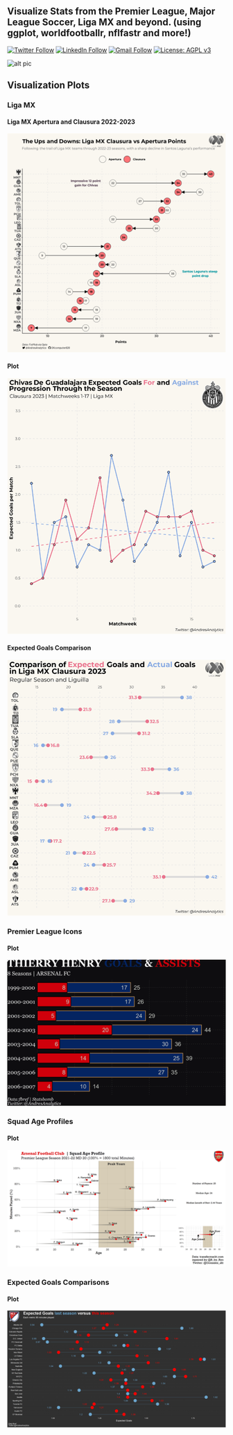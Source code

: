 ## Visualize Stats from the Premier League, Major League Soccer, Liga MX and beyond. (using ggplot, worldfootballr, nflfastr and more!)

[![Twitter Follow](https://img.shields.io/badge/Twitter-1DA1F2?style=for-the-badge&logo=twitter&logoColor=white)](https://twitter.com/AndresAnalytics)
[![LinkedIn Follow](https://img.shields.io/badge/LinkedIn-0077B5?style=for-the-badge&logo=linkedin&logoColor=white)](https://www.linkedin.com/in/andresgonzalez26/)
[![Gmail Follow](https://img.shields.io/badge/Gmail-D14836?style=for-the-badge&logo=gmail&logoColor=white)](mailto:gonzalez.andrespsg@gmail.com)
[![License: AGPL v3](https://img.shields.io/badge/license-AGP%20v3-blueviolet)](https://www.gnu.org/licenses/agpl-3.0)

![alt pic](https://www.gemini-us.com/wp-content/uploads/2020/04/sports-Data-Analytics.jpg)

## Visualization Plots

### Liga MX 

#### Liga MX Apertura and Clausura 2022-2023
![alt text](https://raw.githubusercontent.com/OKcomputer626/football_ggplots/main/Liga%20MX/Output/Liga%20MX%20Apertura%20and%20Clausura%202022-2023.png)

#### Plot
![alt text](https://raw.githubusercontent.com/OKcomputer626/football_ggplots/main/Liga%20MX/Output/Chivas%20De%20Guadalajara%20Expected%20Goals%20For%20and%20Against.png)

#### Expected Goals Comparison
![alt text](https://raw.githubusercontent.com/OKcomputer626/football_ggplots/main/Liga%20MX/Output/Liga%20MX%20Clausura%202023%20xG%20and%20Actual%20Goals.png)

### Premier League Icons
#### Plot
![alt text](https://raw.githubusercontent.com/OKcomputer626/football_ggplots/main/Premier%20League%20Icons/Output/Thierry%20Henry%20Goals%20and%20Assists.png)

### Squad Age Profiles
#### Plot
![alt text](https://raw.githubusercontent.com/OKcomputer626/football_ggplots/main/Premier%20League%202021-2022/output/arsenal_age_utility_2022.png)

### Expected Goals Comparisons
#### Plot
![alt text](https://raw.githubusercontent.com/OKcomputer626/football_ggplots/main/MLS%202021/Output/MLS_xG_2020_2021.png)
